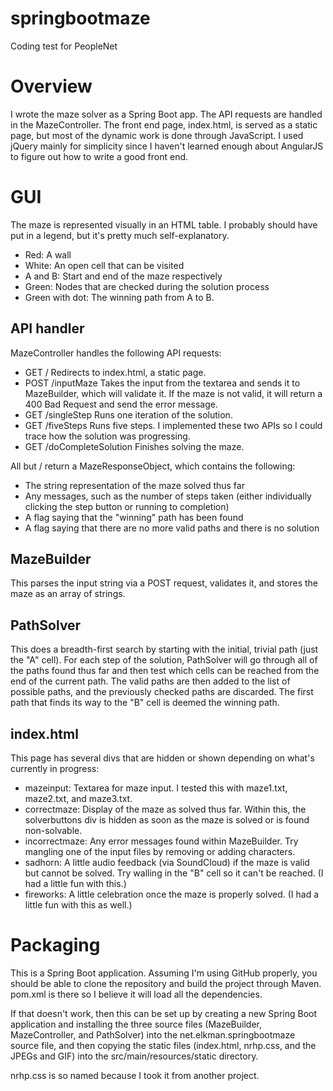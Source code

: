 # springbootmaze
Coding test for PeopleNet

# Overview
I wrote the maze solver as a Spring Boot app. The API requests are handled in the MazeController. The front end page, index.html, 
is served as a static page, but most of the dynamic work is done through JavaScript. I used jQuery mainly for simplicity 
since I haven't learned enough about AngularJS to figure out how to write a good front end.

# GUI
The maze is represented visually in an HTML table. I probably should have put in a legend, but it's pretty much self-explanatory.
* Red: A wall
* White: An open cell that can be visited
* A and B: Start and end of the maze respectively
* Green: Nodes that are checked during the solution process
* Green with dot: The winning path from A to B.

## API handler
MazeController handles the following API requests:
* GET / Redirects to index.html, a static page.
* POST /inputMaze Takes the input from the textarea and sends it to MazeBuilder, which will validate it.  If the maze is not valid,
it will return a 400 Bad Request and send the error message.
* GET /singleStep Runs one iteration of the solution.
* GET /fiveSteps Runs five steps.  I implemented these two APIs so I could trace how the solution was progressing.
* GET /doCompleteSolution Finishes solving the maze.

All but / return a MazeResponseObject, which contains the following:
* The string representation of the maze solved thus far
* Any messages, such as the number of steps taken (either individually clicking the step button or running to completion)
* A flag saying that the "winning" path has been found
* A flag saying that there are no more valid paths and there is no solution

## MazeBuilder
This parses the input string via a POST request, validates it, and stores the maze as an array of strings.

## PathSolver
This does a breadth-first search by starting with the initial, trivial path (just the "A" cell).  For each step of the solution,
PathSolver will go through all of the paths found thus far and then test which cells can be reached from the end of the current path.
The valid paths are then added to the list of possible paths, and the previously checked paths are discarded.  The first path
that finds its way to the "B" cell is deemed the winning path.

## index.html
This page has several divs that are hidden or shown depending on what's currently in progress:
* mazeinput: Textarea for maze input.  I tested this with maze1.txt, maze2.txt, and maze3.txt.
* correctmaze: Display of the maze as solved thus far.  Within this, the solverbuttons div is hidden as soon as the maze is solved
or is found non-solvable.
* incorrectmaze: Any error messages found within MazeBuilder.  Try mangling one of the input files by removing or adding characters.
* sadhorn: A little audio feedback (via SoundCloud) if the maze is valid but cannot be solved.  Try walling in the "B" cell so it can't be reached.  (I had a little fun with this.)
* fireworks: A little celebration once the maze is properly solved.  (I had a little fun with this as well.)

# Packaging
This is a Spring Boot application. Assuming I'm using GitHub properly, you should be able to clone the repository and build the
project through Maven. pom.xml is there so I believe it will load all the dependencies.

If that doesn't work, then this can be set up by creating a new Spring Boot application and installing the three source files 
(MazeBuilder, MazeController, and PathSolver) into the net.elkman.springbootmaze source file, and then copying the static files 
(index.html, nrhp.css, and the JPEGs and GIF) into the src/main/resources/static directory.

nrhp.css is so named because I took it from another project.

